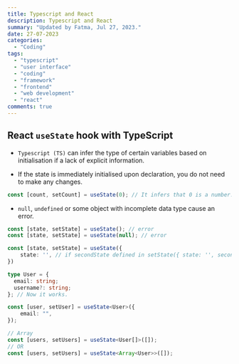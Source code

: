 ```yaml
---
title: Typescript and React
description: Typescript and React
summary: "Updated by Fatma, Jul 27, 2023."
date: 27-07-2023
categories:
  - "Coding"
tags:
  - "typescript"
  - "user interface"
  - "coding"
  - "framework"
  - "frontend"
  - "web development"
  - "react"
comments: true
---
```


## React `useState` hook with TypeScript

- `Typescript (TS)` can infer the type of certain variables based on initialisation if a lack of explicit information.

- If the state is immediately initialised upon declaration, you do not need to make any changes.

```typescript
const [count, setCount] = useState(0); // It infers that 0 is a number.
```

- `null`, `undefined` or some object with incomplete data type cause an error.

```typescript
const [state, setState] = useState(); // error
const [state, setState] = useState(null); // error

const [state, setState] = useState({
    state: '', // if secondState defined in setState({ state: '', secondState: ''});
})
```

```typescript
type User = {
  email: string;
  username?: string;
}; // Now it works.

const [user, setUser] = useState<User>({
    email: "",
});

// Array
const [users, setUsers] = useState<User[]>([]);
// OR
const [users, setUsers] = useState<Array<User>>([]); 
```
